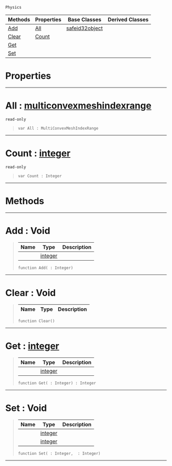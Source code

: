  `Physics`

|Methods|Properties|Base Classes|Derived Classes|
|---|---|---|---|
|[ Add](https://plasmaengine.github.io/PlasmaDocs/Plasma1/C++/code_reference/class_reference/multiconvexmeshindexdata.md#add-void)|[ All](https://plasmaengine.github.io/PlasmaDocs/Plasma1/C++/code_reference/class_reference/multiconvexmeshindexdata.md#all-plasma-engine-document)|[safeid32object](https://plasmaengine.github.io/PlasmaDocs/Plasma1/C++/code_reference/class_reference/safeid32object.md)| |
|[ Clear](https://plasmaengine.github.io/PlasmaDocs/Plasma1/C++/code_reference/class_reference/multiconvexmeshindexdata.md#clear-void)|[ Count](https://plasmaengine.github.io/PlasmaDocs/Plasma1/C++/code_reference/class_reference/multiconvexmeshindexdata.md#count-plasma-engine-docume)| | |
|[ Get](https://plasmaengine.github.io/PlasmaDocs/Plasma1/C++/code_reference/class_reference/multiconvexmeshindexdata.md#get-plasma-engine-document)| | | |
|[ Set](https://plasmaengine.github.io/PlasmaDocs/Plasma1/C++/code_reference/class_reference/multiconvexmeshindexdata.md#set-void)| | | |


 #  Properties


---  
 #  All : [multiconvexmeshindexrange](https://plasmaengine.github.io/PlasmaDocs/Plasma1/C++/code_reference/class_reference/multiconvexmeshindexrange.md)

 `read-only`

> 
> ``` lang=cpp, name=Lightning
> var All : MultiConvexMeshIndexRange


---  
 #  Count : [integer](https://plasmaengine.github.io/PlasmaDocs/Plasma1/C++/code_reference/lightning_base_types/integer.md)

 `read-only`

> 
> ``` lang=cpp, name=Lightning
> var Count : Integer


---  
 #  Methods


---  
 #  Add : Void

> 
> |Name|Type|Description|
> |---|---|---|
> ||[integer](https://plasmaengine.github.io/PlasmaDocs/Plasma1/C++/code_reference/lightning_base_types/integer.md)| |
> ``` lang=cpp, name=Lightning
> function Add( : Integer)
> ``` 


---  
 #  Clear : Void

> 
> |Name|Type|Description|
> |---|---|---|
> ``` lang=cpp, name=Lightning
> function Clear()
> ``` 


---  
 #  Get : [integer](https://plasmaengine.github.io/PlasmaDocs/Plasma1/C++/code_reference/lightning_base_types/integer.md)

> 
> |Name|Type|Description|
> |---|---|---|
> ||[integer](https://plasmaengine.github.io/PlasmaDocs/Plasma1/C++/code_reference/lightning_base_types/integer.md)| |
> ``` lang=cpp, name=Lightning
> function Get( : Integer) : Integer
> ``` 


---  
 #  Set : Void

> 
> |Name|Type|Description|
> |---|---|---|
> ||[integer](https://plasmaengine.github.io/PlasmaDocs/Plasma1/C++/code_reference/lightning_base_types/integer.md)| |
> ||[integer](https://plasmaengine.github.io/PlasmaDocs/Plasma1/C++/code_reference/lightning_base_types/integer.md)| |
> ``` lang=cpp, name=Lightning
> function Set( : Integer,  : Integer)
> ``` 


---  
 

 